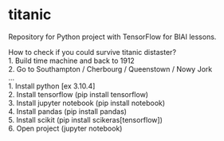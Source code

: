 # titanic
Repository for Python project with TensorFlow for BIAI lessons.  
  
How to check if you could survive titanic distaster?  
    1. Build time machine and back to 1912  
    2. Go to Southampton / Cherbourg / Queenstown / Nowy Jork  
    ...  
    1. Install python [ex 3.10.4]  
    2. Install tensorflow (pip install tensorflow)   
    3. Install jupyter notebook (pip install notebook)    
    4. Install pandas (pip install pandas)   
    5. Install scikit (pip install scikeras[tensorflow])    
    6. Open project (jupyter notebook)   
